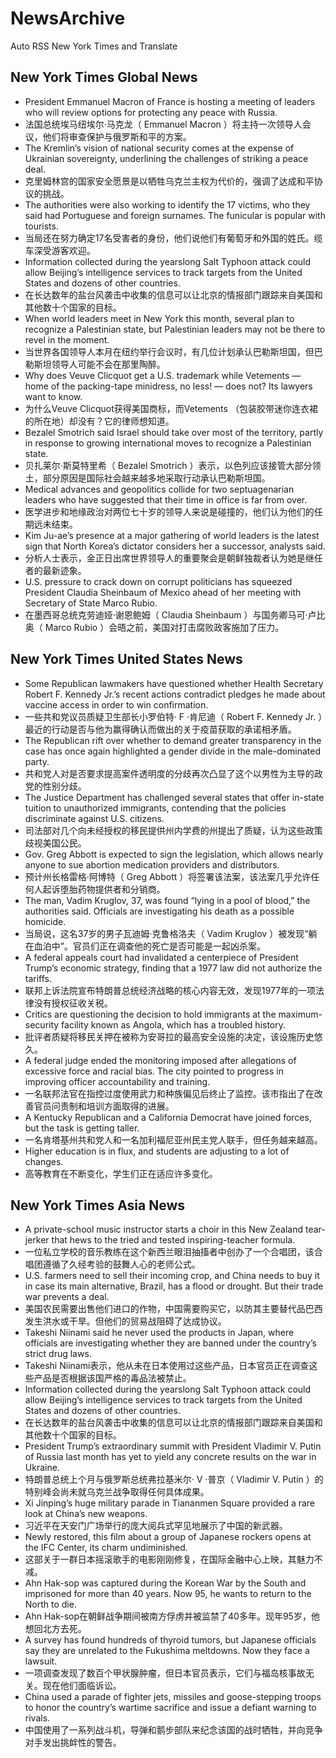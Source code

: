 # NewsArchive
Auto RSS New York Times and Translate

## New York Times Global News
* President Emmanuel Macron of France is hosting a meeting of leaders who will review options for protecting any peace with Russia.
* 法国总统埃马纽埃尔·马克龙（ Emmanuel Macron ）将主持一次领导人会议，他们将审查保护与俄罗斯和平的方案。
* The Kremlin’s vision of national security comes at the expense of Ukrainian sovereignty, underlining the challenges of striking a peace deal.
* 克里姆林宫的国家安全愿景是以牺牲乌克兰主权为代价的，强调了达成和平协议的挑战。
* The authorities were also working to identify the 17 victims, who they said had Portuguese and foreign surnames. The funicular is popular with tourists.
* 当局还在努力确定17名受害者的身份，他们说他们有葡萄牙和外国的姓氏。缆车深受游客欢迎。
* Information collected during the yearslong  Salt Typhoon attack could allow Beijing’s intelligence services to track targets from the United States and dozens of other countries.
* 在长达数年的盐台风袭击中收集的信息可以让北京的情报部门跟踪来自美国和其他数十个国家的目标。
* When world leaders meet in New York this month, several plan to recognize a Palestinian state, but Palestinian leaders may not be there to revel in the moment.
* 当世界各国领导人本月在纽约举行会议时，有几位计划承认巴勒斯坦国，但巴勒斯坦领导人可能不会在那里陶醉。
* Why does Veuve Clicquot get a U.S. trademark while Vetements — home of the packing-tape minidress, no less! — does not? Its lawyers want to know.
* 为什么Veuve Clicquot获得美国商标，而Vetements （包装胶带迷你连衣裙的所在地）却没有？它的律师想知道。
* Bezalel Smotrich said Israel should take over most of the territory, partly in response to growing international moves to recognize a Palestinian state.
* 贝扎莱尔·斯莫特里希（ Bezalel Smotrich ）表示，以色列应该接管大部分领土，部分原因是国际社会越来越多地采取行动承认巴勒斯坦国。
* Medical advances and geopolitics collide for two septuagenarian leaders who have suggested that their time in office is far from over.
* 医学进步和地缘政治对两位七十岁的领导人来说是碰撞的，他们认为他们的任期远未结束。
* Kim Ju-ae’s presence at a major gathering of world leaders is the latest sign that North Korea’s dictator considers her a successor, analysts said.
* 分析人士表示，金正日出席世界领导人的重要聚会是朝鲜独裁者认为她是继任者的最新迹象。
* U.S. pressure to crack down on corrupt politicians has squeezed President Claudia Sheinbaum of Mexico ahead of her meeting with Secretary of State Marco Rubio.
* 在墨西哥总统克劳迪娅·谢恩鲍姆（ Claudia Sheinbaum ）与国务卿马可·卢比奥（ Marco Rubio ）会晤之前，美国对打击腐败政客施加了压力。

## New York Times United States News
* Some Republican lawmakers have questioned whether Health Secretary Robert F. Kennedy Jr.’s recent actions contradict pledges he made about vaccine access in order to win confirmation.
* 一些共和党议员质疑卫生部长小罗伯特· F ·肯尼迪（ Robert F. Kennedy Jr. ）最近的行动是否与他为赢得确认而做出的关于疫苗获取的承诺相矛盾。
* The Republican rift over whether to demand greater transparency in the case has once again highlighted a gender divide in the male-dominated party.
* 共和党人对是否要求提高案件透明度的分歧再次凸显了这个以男性为主导的政党的性别分歧。
* The Justice Department has challenged several states that offer in-state tuition to unauthorized immigrants, contending that the policies discriminate against U.S. citizens.
* 司法部对几个向未经授权的移民提供州内学费的州提出了质疑，认为这些政策歧视美国公民。
* Gov. Greg Abbott is expected to sign the legislation, which allows nearly anyone to sue abortion medication providers and distributors.
* 预计州长格雷格·阿博特（ Greg Abbott ）将签署该法案，该法案几乎允许任何人起诉堕胎药物提供者和分销商。
* The man, Vadim Kruglov, 37, was found “lying in a pool of blood,” the authorities said. Officials are investigating his death as a possible homicide.
* 当局说，这名37岁的男子瓦迪姆·克鲁格洛夫（ Vadim Kruglov ）被发现“躺在血泊中”。官员们正在调查他的死亡是否可能是一起凶杀案。
* A federal appeals court had invalidated a centerpiece of President Trump’s economic strategy, finding that a 1977 law did not authorize the tariffs.
* 联邦上诉法院宣布特朗普总统经济战略的核心内容无效，发现1977年的一项法律没有授权征收关税。
* Critics are questioning the decision to hold immigrants at the maximum-security facility known as Angola, which has a troubled history.
* 批评者质疑将移民关押在被称为安哥拉的最高安全设施的决定，该设施历史悠久。
* A federal judge ended the monitoring imposed after allegations of excessive force and racial bias. The city pointed to progress in improving officer accountability and training.
* 一名联邦法官在指控过度使用武力和种族偏见后终止了监控。该市指出了在改善官员问责制和培训方面取得的进展。
* A Kentucky Republican and a California Democrat have joined forces, but the task is getting taller.
* 一名肯塔基州共和党人和一名加利福尼亚州民主党人联手，但任务越来越高。
* Higher education is in flux, and students are adjusting to a lot of changes.
* 高等教育在不断变化，学生们正在适应许多变化。

## New York Times Asia News
* A private-school music instructor starts a choir in this New Zealand tear-jerker that hews to the tried and tested inspiring-teacher formula.
* 一位私立学校的音乐教练在这个新西兰眼泪抽搐者中创办了一个合唱团，该合唱团遵循了久经考验的鼓舞人心的老师公式。
* U.S. farmers need to sell their incoming crop, and China needs to buy it in case its main alternative, Brazil, has a flood or drought. But their trade war prevents a deal.
* 美国农民需要出售他们进口的作物，中国需要购买它，以防其主要替代品巴西发生洪水或干旱。但他们的贸易战阻碍了达成协议。
* Takeshi Niinami said he never used the products in Japan, where officials are investigating whether they are banned under the country’s strict drug laws.
* Takeshi Niinami表示，他从未在日本使用过这些产品，日本官员正在调查这些产品是否根据该国严格的毒品法被禁止。
* Information collected during the yearslong  Salt Typhoon attack could allow Beijing’s intelligence services to track targets from the United States and dozens of other countries.
* 在长达数年的盐台风袭击中收集的信息可以让北京的情报部门跟踪来自美国和其他数十个国家的目标。
* President Trump’s extraordinary summit with President Vladimir V. Putin of Russia last month has yet to yield any concrete results on the war in Ukraine.
* 特朗普总统上个月与俄罗斯总统弗拉基米尔· V ·普京（ Vladimir V. Putin ）的特别峰会尚未就乌克兰战争取得任何具体成果。
* Xi Jinping’s huge military parade in Tiananmen Square provided a rare look at China’s new weapons.
* 习近平在天安门广场举行的庞大阅兵式罕见地展示了中国的新武器。
* Newly restored, this film about a group of Japanese rockers opens at the IFC Center, its charm undiminished.
* 这部关于一群日本摇滚歌手的电影刚刚修复，在国际金融中心上映，其魅力不减。
* Ahn Hak-sop was captured during the Korean War by the South and imprisoned for more than 40 years. Now 95, he wants to return to the North to die.
* Ahn Hak-sop在朝鲜战争期间被南方俘虏并被监禁了40多年。现年95岁，他想回北方去死。
* A survey has found hundreds of thyroid tumors, but Japanese officials say they are unrelated to the Fukushima meltdowns. Now they face a lawsuit.
* 一项调查发现了数百个甲状腺肿瘤，但日本官员表示，它们与福岛核事故无关。现在他们面临诉讼。
* China used a parade of fighter jets, missiles and goose-stepping troops to honor the country’s wartime sacrifice and issue a defiant warning to rivals.
* 中国使用了一系列战斗机，导弹和鹅步部队来纪念该国的战时牺牲，并向竞争对手发出挑衅性的警告。

